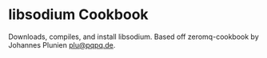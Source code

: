 libsodium Cookbook
==================
Downloads, compiles, and install libsodium.
Based off zeromq-cookbook by Johannes Plunien plu@pqpq.de.
